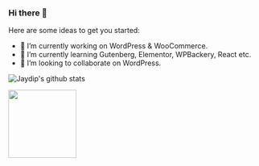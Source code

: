 ### Hi there 👋

Here are some ideas to get you started:

- 🔭 I’m currently working on WordPress & WooCommerce.
- 🌱 I’m currently learning Gutenberg, Elementor, WPBackery, React etc.
- 👯 I’m looking to collaborate on WordPress.

![Jaydip's github stats](https://github-readme-stats.vercel.app/api?username=jaydiplinksture&include_all_commits=true&show_icons=true&theme=flag-india&layout=compact)


<img align=top height="135" src="https://github-readme-stats.vercel.app/api/top-langs/?username=jaydiplinksture&layout=compact&count_private=true&hide_title=true&title_color=4F8CC9&text_color=9f9f9f&bg_color=00000000)](https://github.com/anuraghazra/github-readme-stats" />
